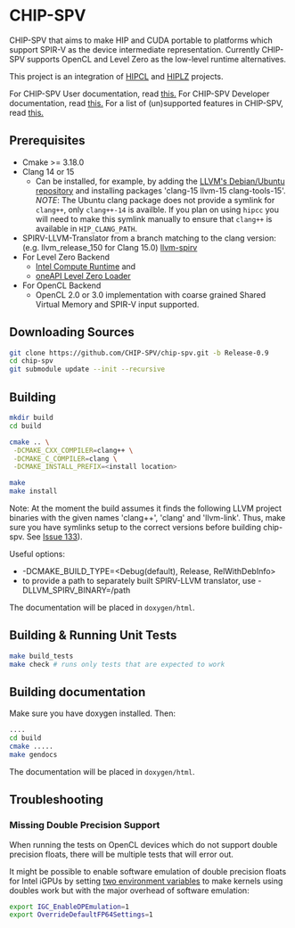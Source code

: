 # CHIP-SPV

CHIP-SPV that aims to make HIP and CUDA portable to platforms which support
SPIR-V as the device intermediate representation. Currently CHIP-SPV supports
OpenCL and Level Zero as the low-level runtime alternatives.

This project is an integration of [HIPCL](https://github.com/cpc/hipcl) and
[HIPLZ](https://github.com/jz10/anl-gt-gpu/) projects.

For CHIP-SPV User documentation, read [this.](docs/Using.md)
For CHIP-SPV Developer documentation, read [this.](docs/Development.md)
For a list of (un)supported features in CHIP-SPV, read [this.](docs/Features.md)

## Prerequisites

* Cmake >= 3.18.0
* Clang 14 or 15
  * Can be installed, for example, by adding the [LLVM's Debian/Ubuntu repository](https://apt.llvm.org/) and installing packages 'clang-15 llvm-15 clang-tools-15'. *NOTE*: The Ubuntu clang package does not provide a symlink for `clang++`, only `clang++-14` is availble. If you plan on using `hipcc` you will need to make this symlink manually to ensure that `clang++` is available in `HIP_CLANG_PATH`.
* SPIRV-LLVM-Translator from a branch matching to the clang version:
  (e.g. llvm\_release\_150 for Clang 15.0)
  [llvm-spirv](https://github.com/KhronosGroup/SPIRV-LLVM-Translator)
* For Level Zero Backend
  * [Intel Compute Runtime](https://github.com/intel/compute-runtime) and
  * [oneAPI Level Zero Loader](https://github.com/oneapi-src/level-zero/releases)
* For OpenCL Backend
  * OpenCL 2.0 or 3.0 implementation with coarse grained Shared Virtual Memory and SPIR-V input supported.

## Downloading Sources

```bash
git clone https://github.com/CHIP-SPV/chip-spv.git -b Release-0.9
cd chip-spv
git submodule update --init --recursive
```

## Building

```bash
mkdir build
cd build

cmake .. \
 -DCMAKE_CXX_COMPILER=clang++ \
 -DCMAKE_C_COMPILER=clang \
 -DCMAKE_INSTALL_PREFIX=<install location>

make
make install
```

Note: At the moment the build assumes it finds the following LLVM project binaries
with the given names 'clang++', 'clang' and 'llvm-link'. Thus, make sure you have
symlinks setup to the correct versions before building chip-spv. See [Issue 133](https://github.com/CHIP-SPV/chip-spv/issues/133)).

Useful options:
 * -DCMAKE_BUILD_TYPE=<Debug(default), Release, RelWithDebInfo>
 * to provide a path to separately built SPIRV-LLVM translator, use -DLLVM_SPIRV_BINARY=/path

The documentation will be placed in `doxygen/html`.

## Building & Running Unit Tests

```bash
make build_tests
make check # runs only tests that are expected to work
```

## Building documentation

Make sure you have doxygen installed. Then:

```bash
....
cd build
cmake .....
make gendocs
```

The documentation will be placed in `doxygen/html`.

## Troubleshooting

### Missing Double Precision Support

When running the tests on OpenCL devices which do not support double precision floats,
there will be multiple tests that will error out.

It might be possible to enable software emulation of double precision floats for
Intel iGPUs by setting [two environment variables](https://github.com/intel/compute-runtime/blob/master/opencl/doc/FAQ.md#feature-double-precision-emulation-fp64) to make kernels using doubles work but with the major
overhead of software emulation:

```bash
export IGC_EnableDPEmulation=1
export OverrideDefaultFP64Settings=1
```
